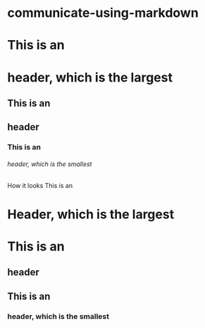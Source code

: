 # communicate-using-markdown
# This is an <h1> header, which is the largest
## This is an <h2> header
### This is an <h6> header, which is the smallest

How it looks
This is an

# Header, which is the largest
# This is an
## header
## This is an
### header, which is the smallest

